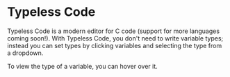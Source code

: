# Typeless Code
Typeless Code is a modern editor for C code (support for more languages coming soon!). With Typeless Code, you don't need to write variable types; instead you can set types by clicking variables and selecting the type from a dropdown.

To view the type of a variable, you can hover over it.
